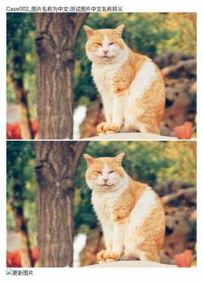 Case002_图片名称为中文:测试图片中文名称转义
![Case002_图片名称为中文](/image/test/红砖美术馆.jpeg)
![Case003_图片名称为中文](/image/test/红砖美术馆.jpeg)
![更新图片](/image/test/1.jpg)
